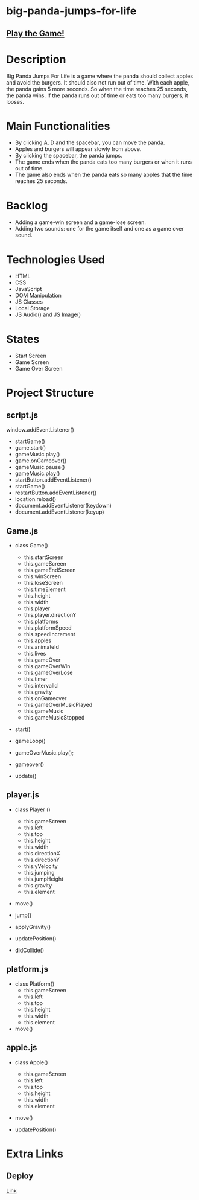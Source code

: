 # big-panda-jumps-for-life

## [Play the Game!](https://zeynep1701.github.io/big-panda-jumps-for-life/)

# Description

Big Panda Jumps For Life is a game where the panda should collect apples and avoid the burgers. It should also not run out of time. With each apple, the panda gains 5 more seconds. So when the time reaches 25 seconds, the panda wins. If the panda runs out of time or eats too many burgers, it looses.


# Main Functionalities

- By clicking A, D and the spacebar, you can move the panda.
- Apples and burgers will appear slowly from above.
- By clicking the spacebar, the panda jumps.
- The game ends when the panda eats too many burgers or when it runs out of time.
- The game also ends when the panda eats so many apples that the time reaches 25 seconds.

# Backlog 

- Adding a game-win screen and a game-lose screen.
- Adding two sounds: one for the game itself and one as a game over sound.


# Technologies Used

- HTML
- CSS
- JavaScript
- DOM Manipulation
- JS Classes
- Local Storage
- JS Audio() and JS Image()

# States

- Start Screen
- Game Screen
- Game Over Screen

# Project Structure

## script.js

window.addEventListener()
- startGame() 
- game.start()
- gameMusic.play()
- game.onGameover() 
- gameMusic.pause()
- gameMusic.play()
- startButton.addEventListener() 
- startGame()
- restartButton.addEventListener() 
- location.reload()
- document.addEventListener(keydown)
- document.addEventListener(keyup)

## Game.js

- class Game()
  
    - this.startScreen
    - this.gameScreen 
    - this.gameEndScreen 
    - this.winScreen 
    - this.loseScreen
    - this.timeElement 
    - this.height 
    - this.width 
    - this.player
    - this.player.directionY 
    - this.platforms 
    - this.platformSpeed 
    - this.speedIncrement 
    - this.apples
    - this.animateId
    - this.lives 
    - this.gameOver 
    - this.gameOverWin 
    - this.gameOverLose 
    - this.timer 
    - this.intervalId 
    - this.gravity 
    - this.onGameover 
    - this.gameOverMusicPlayed 
    - this.gameMusic 
    - this.gameMusicStopped 
  

- start() 
- gameLoop()
- gameOverMusic.play();
- gameover() 
- update()


## player.js 

- class Player ()
    
    - this.gameScreen
    - this.left 
    - this.top 
    - this.height 
    - this.width 
    - this.directionX 
    - this.directionY 
    - this.yVelocity 
    - this.jumping 
    - this.jumpHeight 
    - this.gravity 
    - this.element 
  

- move() 
- jump() 
- applyGravity() 
- updatePosition() 
- didCollide()
      

## platform.js

- class Platform()    
    - this.gameScreen
    - this.left
    - this.top 
    - this.height 
    - this.width 
    - this.element 
- move()
  

## apple.js 

- class Apple()
    
    - this.gameScreen 
    - this.left 
    - this.top 
    - this.height 
    - this.width 
    - this.element      
- move()       
- updatePosition() 
     
# Extra Links 
## Deploy
[Link](https://zeynep1701.github.io/big-panda-jumps-for-life/)